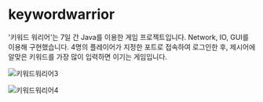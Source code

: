 
# keywordwarrior
'키워드 워리어'는 7일 간 Java를 이용한 게임 프로젝트입니다.
Network, IO, GUI를 이용해 구현했습니다.
4명의 플레이어가 지정한 포트로 접속하여 로그인한 후, 제시어에 알맞은 키워드를 가장 많이 입력하면 이기는 게임입니다.

![키워드워리어3](https://user-images.githubusercontent.com/75344304/117390783-c0513700-af29-11eb-965f-00d888524aa7.png)

![키워드워리어4](https://user-images.githubusercontent.com/75344304/117390793-c34c2780-af29-11eb-912d-1f7f17dc0802.png)

